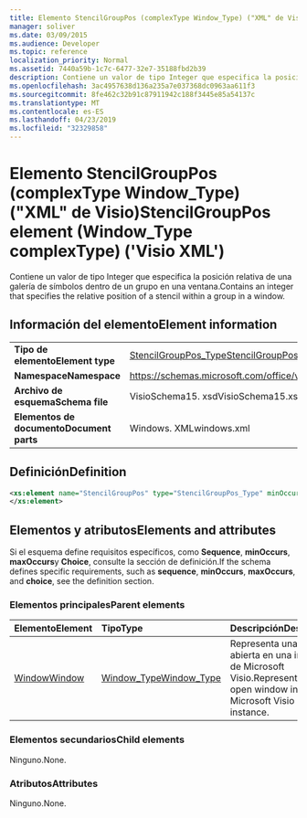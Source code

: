 ```yaml
---
title: Elemento StencilGroupPos (complexType Window_Type) ("XML" de Visio)
manager: soliver
ms.date: 03/09/2015
ms.audience: Developer
ms.topic: reference
localization_priority: Normal
ms.assetid: 7440a59b-1c7c-6477-32e7-35188fbd2b39
description: Contiene un valor de tipo Integer que especifica la posición relativa de una galería de símbolos dentro de un grupo en una ventana.
ms.openlocfilehash: 3ac4957638d136a235a7e037368dc0963aa611f3
ms.sourcegitcommit: 8fe462c32b91c87911942c188f3445e85a54137c
ms.translationtype: MT
ms.contentlocale: es-ES
ms.lasthandoff: 04/23/2019
ms.locfileid: "32329858"
---
```

# <a name="stencilgrouppos-element-windowtype-complextype-visio-xml"></a><span data-ttu-id="a6d56-103">Elemento StencilGroupPos (complexType Window_Type) ("XML" de Visio)</span><span class="sxs-lookup"><span data-stu-id="a6d56-103">StencilGroupPos element (Window_Type complexType) ('Visio XML')</span></span>

<span data-ttu-id="a6d56-104">Contiene un valor de tipo Integer que especifica la posición relativa de una galería de símbolos dentro de un grupo en una ventana.</span><span class="sxs-lookup"><span data-stu-id="a6d56-104">Contains an integer that specifies the relative position of a stencil within a group in a window.</span></span>
  
## <a name="element-information"></a><span data-ttu-id="a6d56-105">Información del elemento</span><span class="sxs-lookup"><span data-stu-id="a6d56-105">Element information</span></span>

|||
|:-----|:-----|
|<span data-ttu-id="a6d56-106">**Tipo de elemento**</span><span class="sxs-lookup"><span data-stu-id="a6d56-106">**Element type**</span></span> <br/> |[<span data-ttu-id="a6d56-107">StencilGroupPos_Type</span><span class="sxs-lookup"><span data-stu-id="a6d56-107">StencilGroupPos_Type</span></span>](stencilgrouppos_type-complextypevisio-xml.md) <br/> |
|<span data-ttu-id="a6d56-108">**Namespace**</span><span class="sxs-lookup"><span data-stu-id="a6d56-108">**Namespace**</span></span> <br/> |https://schemas.microsoft.com/office/visio/2012/main  <br/> |
|<span data-ttu-id="a6d56-109">**Archivo de esquema**</span><span class="sxs-lookup"><span data-stu-id="a6d56-109">**Schema file**</span></span> <br/> |<span data-ttu-id="a6d56-110">VisioSchema15. xsd</span><span class="sxs-lookup"><span data-stu-id="a6d56-110">VisioSchema15.xsd</span></span>  <br/> |
|<span data-ttu-id="a6d56-111">**Elementos de documento**</span><span class="sxs-lookup"><span data-stu-id="a6d56-111">**Document parts**</span></span> <br/> |<span data-ttu-id="a6d56-112">Windows. XML</span><span class="sxs-lookup"><span data-stu-id="a6d56-112">windows.xml</span></span>  <br/> |
   
## <a name="definition"></a><span data-ttu-id="a6d56-113">Definición</span><span class="sxs-lookup"><span data-stu-id="a6d56-113">Definition</span></span>

```XML
<xs:element name="StencilGroupPos" type="StencilGroupPos_Type" minOccurs="0" maxOccurs="1" >
</xs:element>
```

## <a name="elements-and-attributes"></a><span data-ttu-id="a6d56-114">Elementos y atributos</span><span class="sxs-lookup"><span data-stu-id="a6d56-114">Elements and attributes</span></span>

<span data-ttu-id="a6d56-115">Si el esquema define requisitos específicos, como **Sequence**, **minOccurs**, **maxOccurs**y **Choice**, consulte la sección de definición.</span><span class="sxs-lookup"><span data-stu-id="a6d56-115">If the schema defines specific requirements, such as **sequence**, **minOccurs**, **maxOccurs**, and **choice**, see the definition section.</span></span> 
  
### <a name="parent-elements"></a><span data-ttu-id="a6d56-116">Elementos principales</span><span class="sxs-lookup"><span data-stu-id="a6d56-116">Parent elements</span></span>

|<span data-ttu-id="a6d56-117">**Elemento**</span><span class="sxs-lookup"><span data-stu-id="a6d56-117">**Element**</span></span>|<span data-ttu-id="a6d56-118">**Tipo**</span><span class="sxs-lookup"><span data-stu-id="a6d56-118">**Type**</span></span>|<span data-ttu-id="a6d56-119">**Descripción**</span><span class="sxs-lookup"><span data-stu-id="a6d56-119">**Description**</span></span>|
|:-----|:-----|:-----|
|[<span data-ttu-id="a6d56-120">Window</span><span class="sxs-lookup"><span data-stu-id="a6d56-120">Window</span></span>](window-element-windows_type-complextypevisio-xml.md) <br/> |[<span data-ttu-id="a6d56-121">Window_Type</span><span class="sxs-lookup"><span data-stu-id="a6d56-121">Window_Type</span></span>](window_type-complextypevisio-xml.md) <br/> |<span data-ttu-id="a6d56-122">Representa una ventana abierta en una instancia de Microsoft Visio.</span><span class="sxs-lookup"><span data-stu-id="a6d56-122">Represents an open window in a Microsoft Visio instance.</span></span>  <br/> |
   
### <a name="child-elements"></a><span data-ttu-id="a6d56-123">Elementos secundarios</span><span class="sxs-lookup"><span data-stu-id="a6d56-123">Child elements</span></span>

<span data-ttu-id="a6d56-124">Ninguno.</span><span class="sxs-lookup"><span data-stu-id="a6d56-124">None.</span></span>
  
### <a name="attributes"></a><span data-ttu-id="a6d56-125">Atributos</span><span class="sxs-lookup"><span data-stu-id="a6d56-125">Attributes</span></span>

<span data-ttu-id="a6d56-126">Ninguno.</span><span class="sxs-lookup"><span data-stu-id="a6d56-126">None.</span></span>
  

